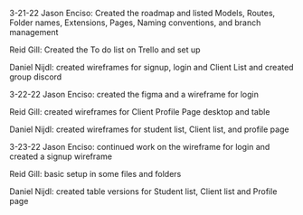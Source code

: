 3-21-22
Jason Enciso: Created the roadmap and listed Models, Routes, Folder names, Extensions, Pages, Naming conventions, and branch management

Reid Gill: Created the To do list on Trello and set up 

Daniel Nijdl: created wireframes for signup, login and Client List and created group discord

3-22-22
Jason Enciso: created the figma and a wireframe for login 

Reid Gill: created wireframes for Client Profile Page desktop and table

Daniel Nijdl: created wireframes for student list, Client list, and profile page

3-23-22
Jason Enciso: continued work on the wireframe for login and created a signup wireframe 

Reid Gill: basic setup in some files and folders

Daniel Nijdl: created table versions for Student list, Client list and Profile page
